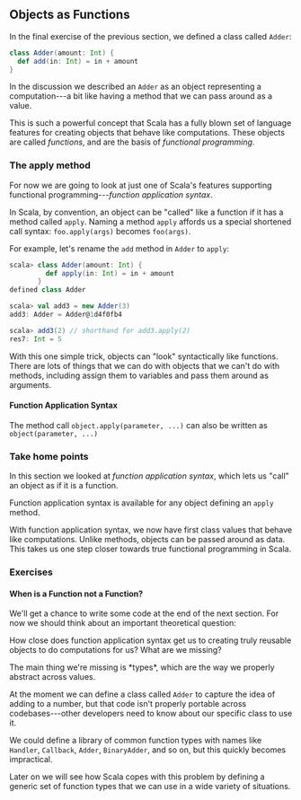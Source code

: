 ## Objects as Functions

In the final exercise of the previous section, we defined a class called `Adder`:

~~~ scala
class Adder(amount: Int) {
  def add(in: Int) = in + amount
}
~~~

In the discussion we described an `Adder` as an object representing a computation---a bit like having a method that we can pass around as a value.

This is such a powerful concept that Scala has a fully blown set of language features for creating objects that behave like computations. These objects are called *functions*, and are the basis of *functional programming*.

### The apply method

For now we are going to look at just one of Scala's features supporting functional programming---*function application syntax*.

In Scala, by convention, an object can be "called" like a function if it has a method called `apply`. Naming a method `apply` affords us a special shortened call syntax: `foo.apply(args)` becomes `foo(args)`.

For example, let's rename the `add` method in `Adder` to `apply`:

~~~ scala
scala> class Adder(amount: Int) {
         def apply(in: Int) = in + amount
       }
defined class Adder

scala> val add3 = new Adder(3)
add3: Adder = Adder@1d4f0fb4

scala> add3(2) // shorthand for add3.apply(2)
res7: Int = 5
~~~

With this one simple trick, objects can "look" syntactically like functions. There are lots of things that we can do with objects that we can't do with methods, including assign them to variables and pass them around as arguments.

<div class="callout callout-info">

#### Function Application Syntax

The method call `object.apply(parameter, ...)` can also be written as `object(parameter, ...)`

</div>

### Take home points

In this section we looked at *function application syntax*, which lets us "call" an object as if it is a function.

Function application syntax is available for any object defining an `apply` method.

With function application syntax, we now have first class values that behave like computations. Unlike methods, objects can be passed around as data. This takes us one step closer towards true functional programming in Scala.

### Exercises

#### When is a Function not a Function?

We'll get a chance to write some code at the end of the next section. For now we should think about an important theoretical question:

How close does function application syntax get us to creating truly reusable objects to do computations for us? What are we missing?

<div class="solution">
The main thing we're missing is *types*, which are the way we properly abstract across values.

At the moment we can define a class called `Adder` to capture the idea of adding to a number, but that code isn't properly portable across codebases---other developers need to know about our specific class to use it.

We could define a library of common function types with names like `Handler`, `Callback`, `Adder`, `BinaryAdder`, and so on, but this quickly becomes impractical.

Later on we will see how Scala copes with this problem by defining a generic set of function types that we can use in a wide variety of situations.
</div>
